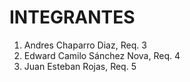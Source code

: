 # INTEGRANTES

1. Andres Chaparro Diaz, Req. 3
2. Edward Camilo Sánchez Nova, Req. 4
3. Juan Esteban Rojas, Req. 5
